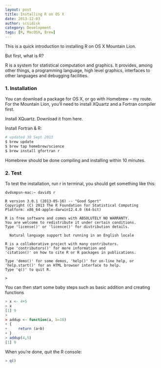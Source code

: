 ```yaml
---
layout: post
title: Installing R on OS X
date: 2013-12-03
author: scsidisk
category: Development
tags: [R, MacOSX, Brew]
---
```


This is a quick introduction to installing R on OS X Mountain Lion.

But first, what is R?

R is a system for statistical computation and graphics. It provides, among other things, a programming language, high level graphics, interfaces to other languages and debugging facilities.

### 1. Installation

You can download a package for OS X, or go with Homebrew – my route. For the Mountain Lion, you’ll need to install XQuartz and a Fortran compiler first.

Install XQuartz. Download it from here.

Install Fortran & R:

```bash
# updated 30 Sept 2013
$ brew update
$ brew tap homebrew/science
$ brew install gfortran r
```

Homebrew should be done compiling and installing within 10 minutes.

### 2. Test

To test the installation, run r in terminal, you should get something like this:

```
dvdsmpsn-mac:~ david$ r

R version 3.0.1 (2013-05-16) -- "Good Sport"
Copyright (C) 2013 The R Foundation for Statistical Computing
Platform: x86_64-apple-darwin12.4.0 (64-bit)

R is free software and comes with ABSOLUTELY NO WARRANTY.
You are welcome to redistribute it under certain conditions.
Type 'license()' or 'licence()' for distribution details.

  Natural language support but running in an English locale

R is a collaborative project with many contributors.
Type 'contributors()' for more information and
'citation()' on how to cite R or R packages in publications.

Type 'demo()' for some demos, 'help()' for on-line help, or
'help.start()' for an HTML browser interface to help.
Type 'q()' to quit R.

>
```

You can then start some baby steps such as basic addition and creating functions

```r
> x <- 4+5
> x
[1] 9
>
> addup <- function(a, b=10)
+ {
+     return (a+b)
+ }
> addup(4,5)
[1] 9
```

When you’re done, quit the R console:

```r
> q()
```
